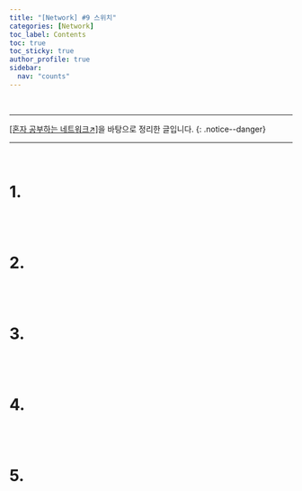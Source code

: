 ```yaml
---
title: "[Network] #9 스위치"
categories: [Network]
toc_label: Contents
toc: true
toc_sticky: true
author_profile: true
sidebar:
  nav: "counts"
---
```


<br>

---

[[혼자 공부하는 네트워크↗️]](https://www.youtube.com/watch?v=c62qssA4hYI&list=PLYH7OjNUOWLVwdRF6_QmJVR4cQdMp0SU1&index=1)을 바탕으로 정리한 글입니다.
{: .notice--danger}

---

<br>

# 1.

<br><br>

# 2.

<br><br>

# 3.

<br><br>

# 4.

<br><br>

# 5.

<br>
